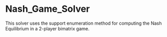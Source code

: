 # Nash_Game_Solver
This solver uses the support enumeration method for computing the Nash Equilibrium in a 2-player bimatrix game.
